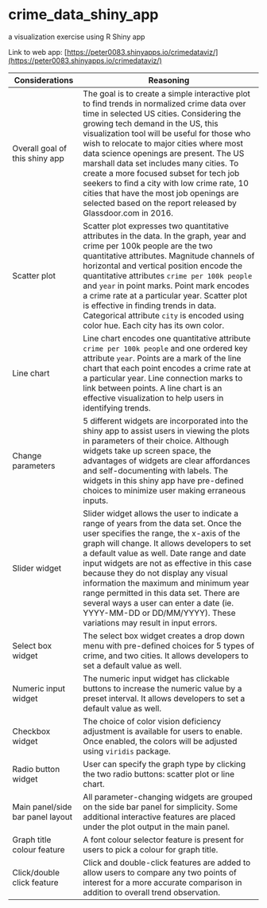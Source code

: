 # crime_data_shiny_app
a visualization exercise using R Shiny app

Link to web app: [https://peter0083.shinyapps.io/crimedataviz/](https://peter0083.shinyapps.io/crimedataviz/)

| Considerations                   | Reasoning                                                                                                                                                                                                                                                                                                                                                                                                                                                                                                                                                          |
|----------------------------------|--------------------------------------------------------------------------------------------------------------------------------------------------------------------------------------------------------------------------------------------------------------------------------------------------------------------------------------------------------------------------------------------------------------------------------------------------------------------------------------------------------------------------------------------------------------------|
| Overall goal of this shiny app   | The goal is to create a simple interactive plot to find trends in normalized crime data over time in selected US cities. Considering the growing tech demand in the US, this visualization tool will be useful for those who wish to relocate to major cities where most data science openings are present. The US marshall data set includes many cities. To create a more focused subset for tech job seekers to find a city with low crime rate, 10 cities that have the most job openings are selected based on the report released by Glassdoor.com in 2016.  |
| Scatter plot                     | Scatter plot expresses two quantitative attributes in the data. In the graph, year and crime per 100k people are the two quantitative attributes. Magnitude channels of horizontal and vertical position encode the quantitative attributes `crime per 100k people` and `year` in point marks. Point mark encodes a crime rate at a particular year. Scatter plot is effective in finding trends in data. Categorical attribute `city` is encoded using color hue. Each city has its own color.                                                                    |
| Line chart                       | Line chart encodes one quantitative attribute `crime per 100k people` and one ordered key attribute `year`. Points are a mark of the line chart that each point encodes a crime rate at a particular year. Line connection marks to link between points. A line chart is an effective visualization to help users in identifying trends.                                                                                                                                                                                                                           |
| Change parameters                | 5 different widgets are incorporated into the shiny app to assist users in viewing the plots in parameters of their choice. Although widgets take up screen space, the advantages of widgets are clear affordances and self-documenting with labels. The widgets in this shiny app have pre-defined choices to minimize user making erraneous inputs.                                                                                                                                                                                                              |
| Slider widget                    | Slider widget allows the user to indicate a range of years from the data set. Once the user specifies the range, the x-axis of the graph will change. It allows developers to set a default value as well. Date range and date input widgets are not as effective in this case because they do not display any visual information the maximum and minimum year range permitted in this data set. There are several ways a user can enter a date (ie. YYYY-MM-DD or DD/MM/YYYY). These variations may result in input errors.                                       |
| Select box widget                | The select box widget creates a drop down menu with pre-defined choices for 5 types of crime, and two cities. It allows developers to set a default value as well.                                                                                                                                                                                                                                                                                                                                                                                                 |
| Numeric input widget             | The numeric input widget has clickable buttons to increase the numeric value by a preset interval. It allows developers to set a default value as well.                                                                                                                                                                                                                                                                                                                                                                                                            |
| Checkbox widget                  | The choice of color vision deficiency adjustment is available for users to enable. Once enabled, the colors will be adjusted using `viridis` package.                                                                                                                                                                                                                                                                                                                                                                                                              |
| Radio button widget              | User can specify the graph type by clicking the two radio buttons: scatter plot or line chart.                                                                                                                                                                                                                                                                                                                                                                                                                                                                     |
| Main panel/side bar panel layout | All parameter-changing widgets are grouped on the side bar panel for simplicity. Some additional interactive features are placed under the plot output in the main panel.                                                                                                                                                                                                                                                                                                                                                                                          |
| Graph title colour feature       | A font colour selector feature is present for users to pick a colour for graph title.                                                                                                                                                                                                                                                                                                                                                                                                                                                                              |
| Click/double click feature       | Click and double-click features are added to allow users to compare any two points of interest for a more accurate comparison in addition to overall trend observation.                                                                                                                                                                                                                                                                                                                                                                                            |


